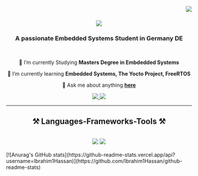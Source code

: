 <img align="right" src="https://visitor-badge.laobi.icu/badge?page_id=Ibrahim1Hassan.Ibrahim1Hassan" />

<h1 align="center">
    <img src="https://readme-typing-svg.herokuapp.com/?font=Righteous&size=35&center=true&vCenter=true&width=500&height=70&duration=4000&lines=Hi+There!+👋;+I'm+Ibrahim!;" />
</h1>

<h3 align="center">A passionate Embedded Systems Student in Germany DE</h3>

<br/>

<div align="center">
 
 🔭 I’m currently Studying **Masters Degree in Embdedded Systems**
 
 🌱 I’m currently learning **Embedded Systems, The Yocto Project, FreeRTOS**

💬 Ask me about anything **[here](https://github.com/Ibrahim1Hassan/Ibrahim1Hassan/issues)**


 </div>
 
<div align="center"> 
  <a href="mailto:hema.rashad@gmail.com">
    <img src="https://img.shields.io/badge/Gmail-333333?style=for-the-badge&logo=gmail&logoColor=red" />
  </a>
  <a href="https://www.xing.com/profile/Ibrahim_Hassan049862" target="_blank">
    <img src="https://img.shields.io/badge/xing-%23006567.svg?style=for-the-badge&logo=xing&logoColor=white" target="_blank" />
  </a>
</div>

 <hr/>
 
<h2 align="center">⚒️ Languages-Frameworks-Tools ⚒️</h2>
<br/>
<div align="center">
    <img src="https://skillicons.dev/icons?i=bash,c,cmake,eclipse,git,vscode,github" />
    <img src="https://skillicons.dev/icons?i=py,raspberrypi,ros,stackoverflow,linux,matlab,opencv,r" /><br>
</div>

<br/>
[![Anurag's GitHub stats](https://github-readme-stats.vercel.app/api?username=Ibrahim1Hassan)](https://github.com/Ibrahim1Hassan/github-readme-stats)

